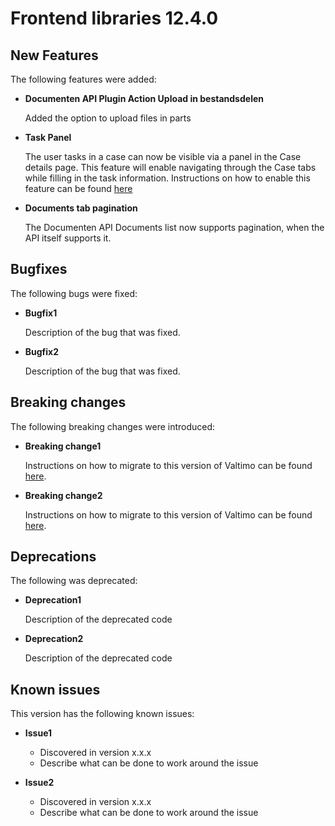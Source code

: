 # Frontend libraries 12.4.0

## New Features

The following features were added:


* **Documenten API Plugin Action Upload in bestandsdelen**

  Added the option to upload files in parts
  

* **Task Panel**

  The user tasks in a case can now be visible via a panel in the Case details page. 
  This feature will enable navigating through the Case tabs while filling in the task information.
  Instructions on how to enable this feature can be found [here](/using-valtimo/tasks/task-panel.md)


* **Documents tab pagination**

  The Documenten API Documents list now supports pagination, when the API itself supports it.

## Bugfixes

The following bugs were fixed:

* **Bugfix1**

  Description of the bug that was fixed.

* **Bugfix2**

  Description of the bug that was fixed.


## Breaking changes

The following breaking changes were introduced:

* **Breaking change1**

  Instructions on how to migrate to this version of Valtimo can be found [here](migration.md).


* **Breaking change2**

  Instructions on how to migrate to this version of Valtimo can be found [here](migration.md).

## Deprecations

The following was deprecated:

* **Deprecation1**
    
  Description of the deprecated code

* **Deprecation2**
    
  Description of the deprecated code

## Known issues

This version has the following known issues:

* **Issue1**
  * Discovered in version x.x.x
  * Describe what can be done to work around the issue

* **Issue2**
  * Discovered in version x.x.x
  * Describe what can be done to work around the issue
